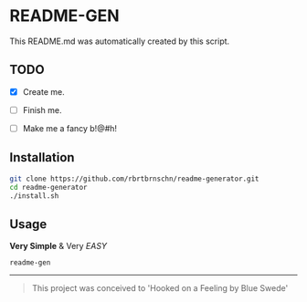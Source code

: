 # README-GEN
This README.md was automatically created by this script.
## TODO

* [X] Create me.

* [ ] Finish me.

* [ ] Make me a fancy b!@#h!

## Installation

```bash
git clone https://github.com/rbrtbrnschn/readme-generator.git
cd readme-generator
./install.sh

```


## Usage
**Very Simple** & Very *EASY*

```
readme-gen
```

<hr/>

> This project was conceived to 'Hooked on a Feeling by Blue Swede'

